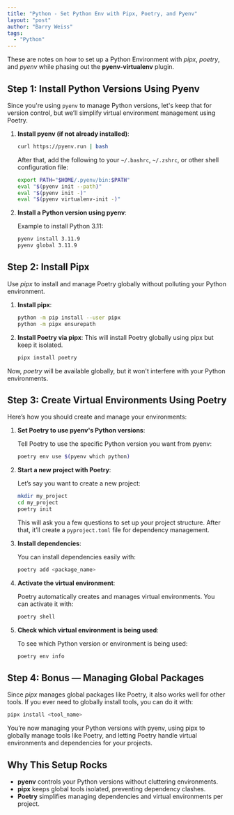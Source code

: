```yaml
---
title: "Python - Set Python Env with Pipx, Poetry, and Pyenv"
layout: "post"
author: "Barry Weiss"
tags:
  - "Python"
---
```


These are notes on how to set up a Python Environment with *pipx*, *poetry*, and *pyenv* while phasing out the **pyenv-virtualenv** plugin.

## Step 1: Install Python Versions Using Pyenv

Since you're using `pyenv` to manage Python versions, let's keep that for version control, but we’ll simplify virtual environment management using Poetry.

1. **Install pyenv (if not already installed)**:

   ```bash
   curl https://pyenv.run | bash
   ```

   After that, add the following to your `~/.bashrc`, `~/.zshrc`, or other shell configuration file:

   ```bash
   export PATH="$HOME/.pyenv/bin:$PATH"
   eval "$(pyenv init --path)"
   eval "$(pyenv init -)"
   eval "$(pyenv virtualenv-init -)"
   ```

2. **Install a Python version using pyenv**:

   Example to install Python 3.11:

   ```bash
   pyenv install 3.11.9
   pyenv global 3.11.9
   ```

## Step 2: Install Pipx

Use *pipx* to install and manage Poetry globally without polluting your Python environment.

1. **Install pipx**:

   ```bash
   python -m pip install --user pipx
   python -m pipx ensurepath
   ```

2. **Install Poetry via pipx**:
   This will install Poetry globally using pipx but keep it isolated.

   ```bash
   pipx install poetry
   ```

Now, *poetry* will be available globally, but it won't interfere with your Python environments.

## Step 3: Create Virtual Environments Using Poetry

Here’s how you should create and manage your environments:

1. **Set Poetry to use pyenv's Python versions**:

   Tell Poetry to use the specific Python version you want from pyenv:

   ```bash
   poetry env use $(pyenv which python)
   ```

2. **Start a new project with Poetry**:

   Let’s say you want to create a new project:

   ```bash
   mkdir my_project
   cd my_project
   poetry init
   ```

   This will ask you a few questions to set up your project structure. After that, it’ll create a `pyproject.toml` file for dependency management.

3. **Install dependencies**:

   You can install dependencies easily with:

   ```bash
   poetry add <package_name>
   ```

4. **Activate the virtual environment**:

   Poetry automatically creates and manages virtual environments. You can activate it with:

   ```bash
   poetry shell
   ```

5. **Check which virtual environment is being used**:

   To see which Python version or environment is being used:

   ```bash
   poetry env info
   ```

## Step 4: Bonus — Managing Global Packages

Since *pipx* manages global packages like Poetry, it also works well for other tools. If you ever need to globally install tools, you can do it with:

```bash
pipx install <tool_name>
```

You’re now managing your Python versions with pyenv, using pipx to globally manage tools like Poetry, and letting Poetry handle virtual environments and dependencies for your projects.

## Why This Setup Rocks

- **pyenv** controls your Python versions without cluttering environments.
- **pipx** keeps global tools isolated, preventing dependency clashes.
- **Poetry** simplifies managing dependencies and virtual environments per project.
